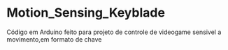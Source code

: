# Motion_Sensing_Keyblade
Código em Arduino feito para projeto de controle de videogame sensivel a movimento,em formato de chave
